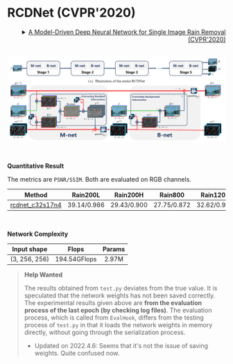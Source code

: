 # RCDNet (CVPR'2020)

<details>
<summary align="right"><a href="https://openaccess.thecvf.com/content_CVPR_2020/html/Wang_A_Model-Driven_Deep_Neural_Network_for_Single_Image_Rain_Removal_CVPR_2020_paper.html">A Model-Driven Deep Neural Network for Single Image Rain Removal (CVPR'2020)</a></summary>

```bibtex
@inproceedings{wang2020model,
  title={A model-driven deep neural network for single image rain removal},
  author={Wang, Hong and Xie, Qi and Zhao, Qian and Meng, Deyu},
  booktitle={Proceedings of the IEEE/CVF Conference on Computer Vision and Pattern Recognition},
  pages={3103--3112},
  year={2020}
}
```

</details>

<br/>

![rcdnet](../../figs/rcdnet.png)

<br/>

**Quantitative Result**

The metrics are `PSNR/SSIM`. Both are evaluated on RGB channels.

|                        Method                         |  Rain200L   |  Rain200H   |   Rain800   |  Rain1200   |  Rain1400   |
| :---------------------------------------------------: | :---------: | :---------: | :---------: | :---------: | :---------: |
| [rcdnet_c32s17n4](/configs/rcdnet/rcdnet_c32s17n4.py) | 39.14/0.986 | 29.43/0.900 | 27.75/0.872 | 32.62/0.917 | 31.28/0.919 |

<br/>

**Network Complexity**

|  Input shape  |    Flops     | Params |
| :-----------: | :----------: | :----: |
| (3, 256, 256) | 194.54GFlops | 2.97M  |

> **Help Wanted**
> 
> The results obtained from `test.py` deviates from the true value. It is speculated that the network weights has not been saved correctly. The experimental results given above are **from the evaluation process of the last epoch (by checking log files)**. The evaluation process, which is called from `EvalHook`, differs from the testing process of `test.py` in that it loads the network weights in memory directly, without going through the serialization process.
> 
> - Updated on 2022.4.6: Seems that it's not the issue of saving weights. Quite confused now.
